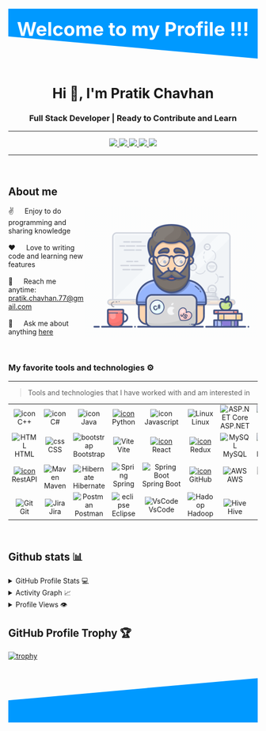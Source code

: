 <svg xmlns="http://www.w3.org/2000/svg" viewBox="0 0 1440 320" ><path fill="#0099ff" fill-opacity="1" d="M0,160L1440,288L1440,0L0,0Z"></path><text x="50%" y="40%" dominant-baseline="middle" text-anchor="middle" fill="white" font-weight="bold" font-size="110">
    Welcome to my Profile !!!
  </text></svg>

<!-- Intro  -->
<h1 align="center">Hi 👋, I'm Pratik Chavhan</h1>
<h3 align="center">Full Stack Developer | Ready to Contribute and Learn</h3>

---
<div align='center'> <a href="https://www.linkedin.com/in/pratikchavhan" target="_blank"><img src="https://img.shields.io/badge/LinkedIn-0077B5?style=for-the-badge&logo=linkedin&logoColor=white" target="_blank">
</a>
<a href="https://www.hackerrank.com/pratik_chavhan_1" target="_blank"><img src="https://img.shields.io/badge/-Hackerrank-2EC866?style=for-the-badge&logo=HackerRank&logoColor=white" target="_blank">
</a>
<a href="https://leetcode.com/u/user5631Pk/" target="_blank"><img src="https://img.shields.io/badge/LeetCode-000000?style=for-the-badge&logo=LeetCode&logoColor=#d16c06" target="_blank">
</a>
<a href="https://www.geeksforgeeks.org/user/pratikchavhan77/" target="_blank"><img src="https://img.shields.io/badge/GeeksforGeeks-gray?style=for-the-badge&logo=geeksforgeeks&logoColor=35914c" target="_blank">
</a>
<a href="https://github.com/PratikChavhan" target="_blank"><img src="https://img.shields.io/badge/GitHub-100000?style=for-the-badge&logo=github&logoColor=white" target="_blank">
</a>
</div>

---
<br >

<!-- About Section -->
 ## About me
 
<p>
 <img align="right" width="350" src="/assets/programmer.gif" alt="Coding gif" />
  
 ✌️ &emsp; Enjoy to do programming and sharing knowledge <br/><br/>
 ❤️ &emsp; Love to writing code and learning new features<br/><br/>
 📧 &emsp; Reach me anytime: pratik.chavhan.77@gmail.com<br/><br/>
 💬 &emsp; Ask me about anything [here](https://github.com/PratikChavhan/PratikChavhan/issues)

</p>


<br/>


### My favorite tools and technologies ⚙️
---

> Tools and technologies that I have worked with and am interested in

<div align='center'>
<table style="border-collapse: collapse;">
  <tr>
    <td align="center" width="96">
        <img src="https://techstack-generator.vercel.app/cpp-icon.svg" alt="icon" width="65" height="65" />
      <br>C++
    </td>
    <td align="center" width="96">
        <img src="https://techstack-generator.vercel.app/csharp-icon.svg" alt="icon" width="65" height="65" />
      <br>C#
    </td>
    <td align="center" width="96">
        <img src="https://techstack-generator.vercel.app/java-icon.svg" alt="icon" width="65" height="65" />
      <br>Java
    </td>
    <td align="center" width="96">
      <a href="#macropower-tech">
        <img src="https://techstack-generator.vercel.app/python-icon.svg" alt="icon" width="65" height="65" />
      </a>
      <br>Python
    </td>
    <td align="center" width="96">
        <img src="https://techstack-generator.vercel.app/js-icon.svg" alt="icon" width="65" height="65" />
      <br>Javascript
    </td>
    <td align="center" width="96">
        <img src="https://skillicons.dev/icons?i=linux" width="56" height="65" alt="Linux" />
      <br>Linux
    </td>
    <td align="center" width="96">
      <img src="https://skillicons.dev/icons?i=dotnet" width="56" height="65" alt="ASP.NET Core" />
      <br>ASP.NET
    </td>
    <td align="center" width="96">
      <img src="https://skillicons.dev/icons?i=nodejs" width="56" height="65" alt="NodeJS" />
      <br>NodeJS
    </td>
  </tr>
  <tr>
  <td align="center"  width="96">
        <img src="https://skillicons.dev/icons?i=html" width="56" height="65" alt="HTML" />
      <br>HTML
    </td>
    <td align="center" width="96">
        <img src="https://skillicons.dev/icons?i=css" width="56" height="65" alt="css" />
      <br>CSS
    </td>
    <td align="center"  width="96">
        <img src="https://skillicons.dev/icons?i=bootstrap" width="56" height="65" alt="bootstrap" />
      <br>Bootstrap
    </td>
    <td align="center" width="96">
      <img src="https://skillicons.dev/icons?i=vite" width="56" height="65" alt="Vite" />
      <br>Vite
    </td>
    <td align="center" width="96">
      <a href="#macropower-tech">
        <img src="https://techstack-generator.vercel.app/react-icon.svg" alt="icon" width="65" height="65" />
      </a>
      <br>React
    </td>
    <td align="center" width="96">
      <a href="#macropower-tech">
        <img src="https://techstack-generator.vercel.app/redux-icon.svg" alt="icon" width="65" height="65" />
      </a>
      <br>Redux
    </td>
    <td align="center" width="96">
      <img src="https://techstack-generator.vercel.app/mysql-icon.svg" width="65" height="65" alt="MySQL" />
      <br>MySQL
    </td>
    <td align="center" width="96">
      <img src="https://skillicons.dev/icons?i=mongo" width="56" height="65" alt="MongoDB" />
      <br>MongoDB
    </td>
  </tr>
  <tr>
    <td align="center" width="96">
      <a href="#macropower-tech">
        <img src="https://techstack-generator.vercel.app/restapi-icon.svg" alt="icon" width="65" height="65" />
      </a>
      <br>RestAPI
    </td>
    <td align="center" width="96" style="padding-top : 10px">
      <img src="https://user-images.githubusercontent.com/25181517/117207242-07d5a700-adf4-11eb-975e-be04e62b984b.png" width="56" height="60"  alt="Maven" />
      <br>Maven
    </td>
    <td align="center" width="96" style="padding-top : 10px">
      <img src="https://user-images.githubusercontent.com/25181517/117207493-49665200-adf4-11eb-808e-a9c0fcc2a0a0.png" width="56" height="60"  alt="Hibernate" />
      <br>Hibernate
    </td>
    <td align="center" width="96">
      <img src="https://skillicons.dev/icons?i=spring" width="56" height="65" alt="Spring" />
      <br>Spring
    </td>
    <td align="center" width="96">
      <img src="https://user-images.githubusercontent.com/25181517/183891303-41f257f8-6b3d-487c-aa56-c497b880d0fb.png" width="60" height="65"  alt="Spring Boot" />
      <br>Spring&nbspBoot
    </td>
    <td align="center" width="96">
      <a href="#macropower-tech">
        <img src="https://techstack-generator.vercel.app/github-icon.svg" alt="icon" width="65" height="65" />
      </a>
      <br>GitHub
    </td>
    <td align="center" width="96">
      <img src="https://techstack-generator.vercel.app/aws-icon.svg" width="65" height="65" alt="AWS" />
      <br>AWS
    </td>
    <td align="center" width="96">
      <img src="https://techstack-generator.vercel.app/docker-icon.svg" width="65" height="65" alt="Docker" />
      <br>Docker
    </td>
  </tr>
  <tr>
    <td align="center" width="96" style="padding-top : 10px">
      <img src="https://user-images.githubusercontent.com/25181517/192108372-f71d70ac-7ae6-4c0d-8395-51d8870c2ef0.png" width="56" height="60"  alt="Git" />
      <br>Git
    </td>
    <td align="center" width="96" style="padding-top : 10px">
      <img src="https://user-images.githubusercontent.com/25181517/183912952-83784e94-629d-4c34-a961-ae2ae795b662.png" width="56" height="60"  alt="Jira" />
      <br>Jira
    </td>
    <td align="center" width="96">
      <img src="https://skillicons.dev/icons?i=postman" width="56" height="65" alt="Postman" />
      <br>Postman
    </td>
    <td align="center" width="96">
      <img src="https://skillicons.dev/icons?i=eclipse" width="56" height="65" alt="eclipse" />
      <br>Eclipse
    </td>
    <td align="center" width="96">
      <img src="https://skillicons.dev/icons?i=vscode" width="56" height="65" alt="VsCode" />
      <br>VsCode
    </td>
    <td align="center" width="96">
      <img src="https://github.com/marwin1991/profile-technology-icons/assets/136815194/c7f2fa08-bb92-4898-a73e-b206be6bd573" width="56" height="65"  alt="Hadoop" />
      <br>Hadoop
    </td>
    <td align="center" width="96" style="padding-top : 10px">
      <img src="https://github.com/marwin1991/profile-technology-icons/assets/136815194/ef235485-5e32-4d25-8c49-5dbe77e50f3e" width="65" height="60"  alt="Hive" />
      <br>Hive
    </td>
    <td align="center" width="96" style="padding-top : 10px">
      <img src="https://user-images.githubusercontent.com/25181517/184357834-eba1eee1-6074-4b9c-8ed3-5373868096cc.png" width="56" height="60"  alt="Spark" />
      <br>Spark
    </td>
    
    
  </tr> 
</table>
</div>
<br />

## Github stats 📊

<details>
  <summary>GitHub Profile Stats 💻</summary>
  <br/>
    <p align="center">
  <a href="https://github.com/PratikChavhan">
    <img src="https://github-readme-streak-stats.herokuapp.com/?user=PratikChavhan&theme=radical&border=7F3FBF&background=0D1117" alt="Pratik's GitHub streak"/>
  </a>
</p>

<p align="center">
  <a href="https://github.com/PratikChavhan">
    <img src="https://github-profile-summary-cards.vercel.app/api/cards/profile-details?username=PratikChavhan&theme=radical" alt="Pratik's GitHub Contribution"/>
  </a>
</p>

<a> 
    <a href="https://github.com/PratikChavhan"><img alt="Pratik's Github Stats" src="https://denvercoder1-github-readme-stats.vercel.app/api?username=PratikChavhan&show_icons=true&count_private=true&theme=react&border_color=7F3FBF&bg_color=0D1117&title_color=F85D7F&icon_color=F8D866" height="192px" width="49.5%"/></a>
  <a href="https://github.com/PratikChavhan"><img alt="Pratik's Top Languages" src="https://denvercoder1-github-readme-stats.vercel.app/api/top-langs/?username=PratikChavhan&langs_count=8&layout=compact&theme=react&border_color=7F3FBF&bg_color=0D1117&title_color=F85D7F&icon_color=F8D866" height="192px" width="49.5%"/></a>
  <br/>
</a>
  <br/>
</details>

<details>
  <summary>Activity Graph 📈</summary>
  <br/>

[![Pratik Chavhan's Graph](https://github-readme-activity-graph.vercel.app/graph?username=PratikChavhan&custom_title=Pratik%20Chavhan's%20GitHub%20Activity%20Graph&bg_color=0D1117&color=7F3FBF&line=7F3FBF&point=7F3FBF&area_color=FFFFFF&title_color=FFFFFF&area=true)](https://github.com/PratikChavhan/github-readme-activity-graph)

</details>


<details>
  <summary>Profile Views 👁️</summary>
  <br/>
  <img src="https://komarev.com/ghpvc/?username=PratikChavhan&label=PROFILE+VIEWS&style=for-the-badge&color=blue">

</details>

## GitHub Profile Trophy 🏆

[![trophy](https://github-profile-trophy.vercel.app/?username=PratikChavhan&row=1&margin-w=40)](https://github.com/ryo-ma/github-profile-trophy)

<svg xmlns="http://www.w3.org/2000/svg" viewBox="0 0 1440 320"><path fill="#0099ff" fill-opacity="1" d="M0,192L1440,64L1440,320L0,320Z"></path></svg>